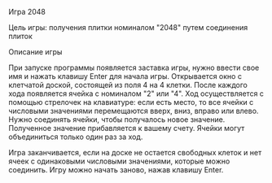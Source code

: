 Игра 2048

Цель игры: получения плитки номиналом "2048" путем соединения плиток 

Описание игры

При запуске программы появляется заставка игры, нужно ввести свое имя и нажать клавишу Enter для начала игры. 
Открывается окно с клетчатой доской, состоящей из поля 4 на 4 клетки. После каждого хода появляется ячейка с номиналом "2" или "4". Ход осуществляется с помощью стрелочек на клавиатуре: если есть место, то все ячейки с числовыми значениями перемещаются вверх, вниз, вправо или влево. Нужно соединять ячейки, чтобы получалось новое значение. Полученное значение прибавляется к вашему счету. Ячейки могут объединиться только один раз за ход.

Игра заканчивается, если на доске не остается свободных клеток и нет ячеек с одинаковыми числовыми значениями, которые можно соединить. Игру можно начать заново, нажав клавишу Enter.
